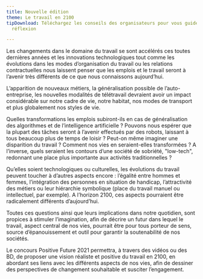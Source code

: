 ```yaml
---
title: Nouvelle édition
theme: Le travail en 2100
tipDownload: Téléchargez les conseils des organisateurs pour vous guider dans votre
  réflexion

---
```

Les changements dans le domaine du travail se sont accélérés ces toutes dernières années et les innovations technologiques tout comme les évolutions dans les modes d’organisation du travail ou les relations contractuelles nous laissent penser que les emplois et le travail seront à l’avenir très différents de ce que nous connaissons aujourd’hui.

L’apparition de nouveaux métiers, la généralisation possible de l’auto-entreprise, les nouvelles modalités de télétravail devraient avoir un impact considérable sur notre cadre de vie, notre habitat, nos modes de transport et plus globalement nos styles de vie.

Quelles transformations les emplois subiront-ils en cas de généralisation des algorithmes et de l’intelligence artificielle ? Pouvons nous espérer que la plupart des tâches seront à l’avenir effectués par des robots, laissant à tous beaucoup plus de temps de loisir ? Peut-on même imaginer une disparition du travail ? Comment nos vies en seraient-elles transformées ? A l’inverse, quels seraient les contours d’une société de sobriété, "low-tech", redonnant une place plus importante aux activités traditionnelles ?

Qu’elles soient technologiques ou culturelles, les évolutions du travail peuvent toucher à d’autres aspects encore : l’égalité entre hommes et femmes, l’intégration des personnes en situation de handicap, l’attractivité des métiers ou leur hiérarchie symbolique (place du travail manuel ou intellectuel, par exemple). A l’horizon 2100, ces aspects pourraient être radicalement différents d’aujourd’hui.

Toutes ces questions ainsi que leurs implications dans notre quotidien, sont propices à stimuler l’imagination, afin de décrire un futur dans lequel le travail, aspect central de nos vies, pourrait être pour tous porteur de sens, source d’épanouissement et outil pour garantir la soutenabilité de nos sociétés.

Le concours Positive Future 2021 permettra, à travers des vidéos ou des BD, de proposer une vision réaliste et positive du travail en 2100, en abordant ses liens avec les différents aspects de nos vies, afin de dessiner des perspectives de changement souhaitable et susciter l’engagement.